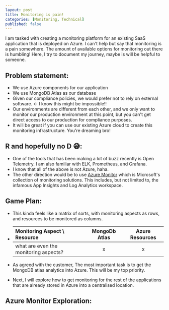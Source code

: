 ```yaml
---
layout: post
title: Monitoring is pain!
categories: [Monitoring, Technical]
published: false
---
```


I am tasked with creating a monitoring platform for an existing SaaS application that is deployed on Azure. I can't help but say that monitoring is a pain somewhere. The amount of available options for monitoring out there is humbling! Here, I try to document my journey, maybe is will be helpful to someone.

## Problem statement:

- We use Azure components for our application
- We use MongoDB Atlas as our database
- Given our compliance policies, we would prefer not to rely on external software. <- I know this might be impossible!!
- Our environments are different from each other, and we only want to monitor our production environment at this point, but you can't get direct access to our production for compliance purposes.
- It will be great if you can use our existing Azure cloud to create this monitoring infrastructure. You're dreaming bro!

## R and hopefully no D 😅:

- One of the tools that has been making a lot of buzz recently is Open Telemetry. I am also familiar with ELK, Prometheus, and Grafana.
- I know that all of the above is not Azure, haha.
- The other direction would be to use [Azure Monitor](https://learn.microsoft.com/en-us/azure/azure-monitor/) which is Microsoft's collection of monitoring solutions. This includes, but not limited to, the infamous App Insights and Log Analytics workspace.

## Game Plan:

- This kinda feels like a matrix of sorts, with monitoring aspects as rows, and resources to be monitored as columns.

- | Monitoring Aspect \ Resource          | MongoDb Atlas | Azure Resources |
  | :------------------------------------ | :-----------: | :-------------: |
  | what are even the monitoring aspects? |        x      |        x        |

- As agreed with the customer, The most important task is to get the MongoDB atlas analytics into Azure. This will be my top priority.
- Next, I will explore how to get monitoring for the rest of the applications that are already stored in Azure into a centralised location.

## Azure Monitor Exploration:
